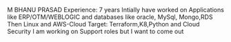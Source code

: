 M BHANU PRASAD
Experience: 7 years 
Intially have worked on Applications like ERP/OTM/WEBLOGIC and databases like oracle, MySql, Mongo,RDS
Then Linux and AWS-Cloud 
Target: Terraform,K8,Python and Cloud Security
I am working on Support roles but I want to come out
